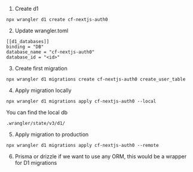 

1. Create d1
```
npx wrangler d1 create cf-nextjs-auth0
```

2. Update wrangler.toml
```
[[d1_databases]]
binding = "DB"
database_name = "cf-nextjs-auth0"
database_id = "<id>"
```

3. Create first migration
```
npx wrangler d1 migrations create cf-nextjs-auth0 create_user_table
```

4. Apply migration locally
```
npx wrangler d1 migrations apply cf-nextjs-auth0 --local
```

You can find the local db

```
.wrangler/state/v3/d1/
```


5. Apply migration to production
```
npx wrangler d1 migrations apply cf-nextjs-auth0 --remote
```

6. Prisma or drizzle
if we want to use any ORM, this would be a wrapper for D1 migrations